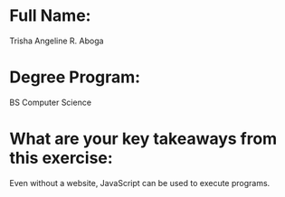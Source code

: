 # Full Name:

Trisha Angeline R. Aboga

# Degree Program:

BS Computer Science

# What are your key takeaways from this exercise:

Even without a website, JavaScript can be used to execute programs.